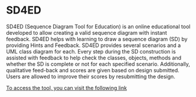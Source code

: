# SD4ED

SD4ED (Sequence Diagram Tool for Education) is an online educational tool developed to allow creating a valid sequence diagram with instant feedback. SD4ED helps with learning to draw a sequence diagram (SD) by providing Hints and Feedback. SD4ED provides several scenarios and a UML class diagram for each. Every step during the SD construction is assisted with feedback to help check the classes, objects, methods and whether the SD is complete or not for each specified scenario. Additionally, qualitative feed-back and scores are given based on design submitted. Users are allowed to improve their scores by resubmitting the design.



[To access the tool, you can visit the following link](http://118.138.242.255:8080/sd4ed-1.0/)






